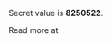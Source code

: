 <html>
    <head>
    </head>
    <body>
        <p>Secret value is <b>8250522</b>.</p>
        <p>Read more at
            <a href="text.txt"></a>
        </p>
    </body>
</html>
